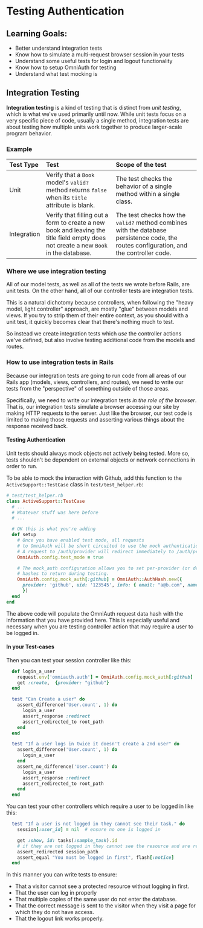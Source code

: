 # Testing Authentication

## Learning Goals:
- Better understand integration tests
- Know how to simulate a multi-request browser session in your tests
- Understand some useful tests for login and logout functionality
- Know how to setup OmniAuth for testing
- Understand what test mocking is

## Integration Testing
**Integration testing** is a kind of testing that is distinct from _unit testing_, which is what we've used primarily until now. While unit tests focus on a very specific piece of code, usually a single method, integration tests are about testing how multiple units work together to produce larger-scale program behavior.

### Example
|  Test Type  | Test | Scope of the test |
|:------------|:-----|:------------------|
| Unit        | Verify that a `Book` model's `valid?` method returns `false` when its `title` attribute is blank. | The test checks the behavior of a single method within a single class. |
| Integration | Verify that filling out a form to create a new book and leaving the title field empty does not create a new `Book` in the database. | The test checks how the `valid?` method combines with the database persistence code, the routes configuration, and the controller code. |

### Where we use integration testing
All of our model tests, as well as all of the tests we wrote before Rails, are unit tests. On the other hand, all of our controller tests are integration tests.

This is a natural dichotomy because controllers, when following the "heavy model, light controller" approach, are mostly "glue" between models and views. If you try to strip them of their entire context, as you should with a unit test, it quickly becomes clear that there's nothing much to test.

So instead we create integration tests which _use_ the controller actions we've defined, but also involve testing additional code from the models and routes.

### How to use integration tests in Rails
Because our integration tests are going to run code from all areas of our Rails app (models, views, controllers, and routes), we need to write our tests from the "perspective" of something outside of those areas.

Specifically, we need to write our integration tests _in the role of the browser_. That is, our integration tests simulate a browser accessing our site by making HTTP requests to the server. Just like the browser, our test code is limited to making those requests and asserting various things about the response received back.

#### Testing Authentication
Unit tests should always mock objects not actively being tested. More so, tests shouldn't be dependent on external objects or network connections in order to run.

To be able to mock the interaction with Github, add this function to the `ActiveSupport::TestCase` class in `test/test_helper.rb`:

```ruby
# test/test_helper.rb
class ActiveSupport::TestCase
  # ...
  # Whatever stuff was here before
  # ...

  # OK this is what you're adding
  def setup
    # Once you have enabled test mode, all requests
    # to OmniAuth will be short circuited to use the mock authentication hash.
    # A request to /auth/provider will redirect immediately to /auth/provider/callback.
    OmniAuth.config.test_mode = true

    # The mock_auth configuration allows you to set per-provider (or default) authentication
    # hashes to return during testing.
    OmniAuth.config.mock_auth[:github] = OmniAuth::AuthHash.new({
      provider: 'github', uid: '123545', info: { email: "a@b.com", name: "Ada" }
      })
  end
end
```

The above code will populate the OmniAuth request data hash with the information that you have provided here. This is especially useful and necessary when you are testing controller action that may require a user to be logged in.

#### In your Test-cases

Then you can test your session controller like this:

```ruby
  def login_a_user
    request.env['omniauth.auth'] = OmniAuth.config.mock_auth[:github]
    get :create,  {provider: "github"}
  end

  test "Can Create a user" do
    assert_difference('User.count', 1) do
      login_a_user
      assert_response :redirect
      assert_redirected_to root_path
  	end
  end

  test "If a user logs in twice it doesn't create a 2nd user" do
    assert_difference('User.count', 1) do
      login_a_user
    end
    assert_no_difference('User.count') do
      login_a_user
      assert_response :redirect
      assert_redirected_to root_path
    end
  end
```

You can test your other controllers which require a user to be logged in like this:

```ruby
  test "If a user is not logged in they cannot see their task." do
    session[:user_id] = nil  # ensure no one is logged in

    get :show, id: tasks(:sample_task).id
    # if they are not logged in they cannot see the resource and are redirected to login.  
    assert_redirected session_path
    assert_equal "You must be logged in first", flash[:notice]
  end
```

In this manner you can write tests to ensure:
-  That a visitor cannot see a protected resource without logging in first.
-  That the user can log in properly
-  That multiple copies of the same user do not enter the database.
-  That the correct message is sent to the visitor when they visit a page for which they do not have access.  
-  That the logout link works properly.
